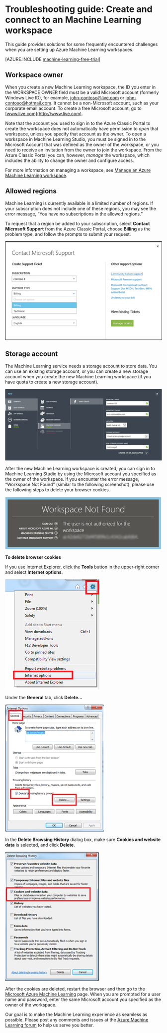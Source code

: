 <properties
	pageTitle="Troubleshoot: Create and connect to a Machine Learning workspace | Microsoft Azure"
	description="Solutions for common issues in creating and connecting to an Azure Machine Learning workspace"
	services="machine-learning"
	documentationCenter=""
	authors="garyericson"
	manager="paulettm"
	editor="cgronlun"/>

<tags
	ms.service="machine-learning"
	ms.workload="data-services"
	ms.tgt_pltfrm="na"
	ms.devlang="na"
	ms.topic="article"
	ms.date="10/15/2015"
	ms.author="garye"/>


# Troubleshooting guide: Create and connect to an Machine Learning workspace

This guide provides solutions for some frequently encountered challenges when you are setting up Azure Machine Learning workspaces.

[AZURE.INCLUDE [machine-learning-free-trial](../../includes/machine-learning-free-trial.md)]

## Workspace owner

When you create a new Machine Learning workspace, the ID you enter in the WORKSPACE OWNER field must be a valid Microsoft account (formerly Windows Live ID), for example, john-contoso@live.com or john-contoso@hotmail.com. It cannot be a non-Microsoft account, such as your corporate email account. To create a free Microsoft account, go to [www.live.com](http://www.live.com).

Note that the account you used to sign in to the Azure Classic Portal to create the workspace does not automatically have permission to *open* that workspace, unless you specify that account as the owner. To open a workspace in Machine Learning Studio, you must be signed in to the Microsoft Account that was defined as the owner of the workspace, or you need to receive an invitation from the owner to join the workspace. From the Azure Classic Portal you can, however, *manage* the workspace, which includes the ability to change the owner and configure access.

For more information on managing a workspace, see [Manage an Azure Machine Learning workspace].

[Manage an Azure Machine Learning workspace]: machine-learning-manage-workspace.md

## Allowed regions

Machine Learning is currently available in a limited number of regions. If your subscription does not include one of these regions, you may see the error message, “You have no subscriptions in the allowed regions.”

To request that a region be added to your subscription, select **Contact Microsoft Support** from the Azure Classic Portal, choose **Billing** as the problem type, and follow the prompts to submit your request.

![Contact Microsoft support][screen1]

## Storage account

The Machine Learning service needs a storage account to store data. You can use an existing storage account, or you can create a new storage account when you create the new Machine Learning workspace (if you have quota to create a new storage account).

<!-- These instructions no longer work, but I'm not sure what to replace them with
To see if you can create a new storage account, in the Classic Portal, go to **Settings** and then click **Usage**.
-->

![Create workspace][screen2]

After the new Machine Learning workspace is created, you can sign in to Machine Learning Studio by using the Microsoft account you specified as the owner of the workspace. If you encounter the error message, “Workspace Not Found” (similar to the following screenshot), please use the following steps to delete your browser cookies.

![Workspace not found][screen3]

**To delete browser cookies**

If you use Internet Explorer, click the **Tools** button in the upper-right corner and select **Internet options**.  

![Internet options][screen4]

Under the **General** tab, click **Delete…**

![General tab][screen5]

In the **Delete Browsing History** dialog box, make sure **Cookies and website data** is selected, and click **Delete**.

![Delete cookies][screen6]

After the cookies are deleted, restart the browser and then go to the [Microsoft Azure Machine Learning](https://studio.azureml.net) page. When you are prompted for a user name and password, enter the same Microsoft account you specified as the owner of the workspace.

Our goal is to make the Machine Learning experience as seamless as possible. Please post any comments and issues at the [Azure Machine Learning forum](http://social.msdn.microsoft.com/Forums/windowsazure/home?forum=MachineLearning) to help us serve you better.

[screen1]:media/machine-learning-troubleshooting-creating-ml-workspace/screen1.png
[screen2]:media/machine-learning-troubleshooting-creating-ml-workspace/screen2.png
[screen3]:media/machine-learning-troubleshooting-creating-ml-workspace/screen3.png
[screen4]:media/machine-learning-troubleshooting-creating-ml-workspace/screen4.png
[screen5]:media/machine-learning-troubleshooting-creating-ml-workspace/screen5.png
[screen6]:media/machine-learning-troubleshooting-creating-ml-workspace/screen6.png
